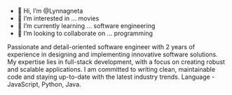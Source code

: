 - 👋 Hi, I’m @Lynnagneta
- 👀 I’m interested in ... movies
- 🌱 I’m currently learning ... software engineering
- 💞️ I’m looking to collaborate on ... programming

Passionate and detail-oriented software engineer with 2 years of experience in designing and implementing innovative software solutions.
My expertise lies in full-stack development, with a focus on creating robust and scalable applications.
I am committed to writing clean, maintainable code and staying up-to-date with the latest industry trends.
Language - JavaScript, Python, Java.
<!---
Lynnagneta/Lynnagneta is a ✨ special ✨ repository because its `README.md` (this file) appears on your GitHub profile.
You can click the Preview link to take a look at your changes.
--->
